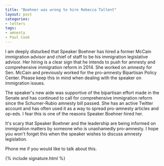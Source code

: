 ```yaml
---
title: "Boehner was wrong to hire Rebecca Tallent"
layout: post
categories:
- letters
tags:
- amnesty
- Paul Cook
---
```


I am deeply disturbed that Speaker Boehner has hired a former McCain immigration advisor and chief of staff to be his immigration legislative advisor. Her hiring is a clear sign that he intends to push for amnesty and comprehensive immigration reform in 2014. She worked on amnesty for Sen. McCain and previously worked for the pro-amnesty Bipartisan Policy Center. Please keep this in mind when dealing with the speaker on immigration issues.

The speaker's new aide was supportive of the bipartisan effort made in the Senate and has continued to call for comprehensive immigration reform since the Schumer-Rubio amnesty bill passed. She has an active Twitter account and has often used it as a way to spread pro-amnesty articles and op-eds. I fear this is one of the reasons Speaker Boehner hired her.

It's scary that Speaker Boehner and the leadership are being informed on immigration matters by someone who is unashamedly pro-amnesty. I hope you won't forget this when the speaker wishes to discuss amnesty legislation.

Phone me if you would like to talk about this.

{% include signature.html %}
